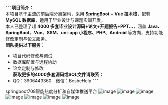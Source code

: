 """**项目简介：**  
本项目基于主流的前后端分离架构，采用 **SpringBoot + Vue 技术栈**，配套 **MySQL 数据库**，适用于毕业设计与课题实训开发。  
本人已整理了超 **4000 多套毕业设计源码+论文+开题报告+PPT...**，涵盖 **Java、SpringBoot、Vue、SSM、uni-app 小程序、PHP、Android** 等方向，支持功能修改定制与论文服务。  
**团队提供以下服务：**  
- 项目代码修改与调试  
- 数据库配置与远程协助  
- 论文定制与修改  
**获取更多的4000多套源码或SQL文件请联系：**  
- QQ：3906443360 微信：BesheHelp
"""

springboot708智能热度分析和自媒体推送平台
![image](https://github.com/user-attachments/assets/0143c6bd-2894-43d7-8f54-9b94175fa828)
![image](https://github.com/user-attachments/assets/fd8d9c44-d8d0-4c52-8246-db0b343d400c)
![image](https://github.com/user-attachments/assets/de602018-1ecd-4b7e-a410-e5fe01fbc6b1)
![image](https://github.com/user-attachments/assets/bb4ee126-0c79-417b-8ea9-3b2c32d0371c)
![image](https://github.com/user-attachments/assets/b322b0be-d86b-4b38-b44c-cc980f541eca)
![image](https://github.com/user-attachments/assets/395f4eb1-4fb5-44c2-ad33-8437d6da60a7)
![image](https://github.com/user-attachments/assets/ff3ad7bd-3ad6-4305-8bbc-61008068a27e)

